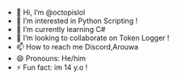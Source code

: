 - 👋 Hi, I’m @octopislol
- 👀 I’m interested in Python Scripting !
- 🌱 I’m currently learning C#
- 💞️ I’m looking to collaborate on Token Logger !
- 📫 How to reach me Discord,Arouwa
- 😄 Pronouns: He/him
- ⚡ Fun fact: im 14 y.o !

<!---
octopislol/octopislol is a ✨ special ✨ repository because its `README.md` (this file) appears on your GitHub profile.
You can click the Preview link to take a look at your changes.
--->
